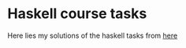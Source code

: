 # Haskell course tasks

Here lies my solutions of the haskell tasks from [here](https://stepik.org/course/75/syllabus?auth=login)
